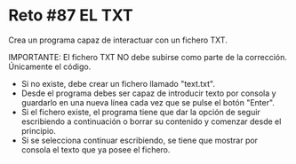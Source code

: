 # Reto #87 EL TXT

Crea un programa capaz de interactuar con un fichero TXT.

IMPORTANTE: El fichero TXT NO debe subirse como parte de la corrección. Únicamente el código.

- Si no existe, debe crear un fichero llamado "text.txt".
- Desde el programa debes ser capaz de introducir texto por consola y guardarlo en una nueva línea cada vez que se pulse el botón "Enter".
- Si el fichero existe, el programa tiene que dar la opción de seguir escribiendo a continuación o borrar su contenido y comenzar desde el principio.
- Si se selecciona continuar escribiendo, se tiene que mostrar por consola el texto que ya posee el fichero.
